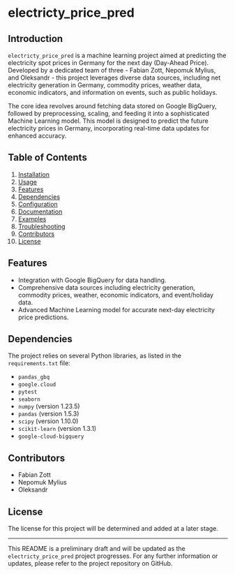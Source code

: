 # electricty_price_pred

## Introduction

`electricty_price_pred` is a machine learning project aimed at predicting the electricity spot prices in Germany for the next day (Day-Ahead Price). Developed by a dedicated team of three - Fabian Zott, Nepomuk Mylius, and Oleksandr - this project leverages diverse data sources, including net electricity generation in Germany, commodity prices, weather data, economic indicators, and information on events, such as public holidays.

The core idea revolves around fetching data stored on Google BigQuery, followed by preprocessing, scaling, and feeding it into a sophisticated Machine Learning model. This model is designed to predict the future electricity prices in Germany, incorporating real-time data updates for enhanced accuracy.

## Table of Contents

1. [Installation](#installation)
2. [Usage](#usage)
3. [Features](#features)
4. [Dependencies](#dependencies)
5. [Configuration](#configuration)
6. [Documentation](#documentation)
7. [Examples](#examples)
8. [Troubleshooting](#troubleshooting)
9. [Contributors](#contributors)
10. [License](#license)


## Features

- Integration with Google BigQuery for data handling.
- Comprehensive data sources including electricity generation, commodity prices, weather, economic indicators, and event/holiday data.
- Advanced Machine Learning model for accurate next-day electricity price predictions.

## Dependencies

The project relies on several Python libraries, as listed in the `requirements.txt` file:

- `pandas_gbq`
- `google.cloud`
- `pytest`
- `seaborn`
- `numpy` (version 1.23.5)
- `pandas` (version 1.5.3)
- `scipy` (version 1.10.0)
- `scikit-learn` (version 1.3.1)
- `google-cloud-bigquery`

## Contributors

- Fabian Zott
- Nepomuk Mylius
- Oleksandr

## License

The license for this project will be determined and added at a later stage.

---

This README is a preliminary draft and will be updated as the `electricty_price_pred` project progresses. For any further information or updates, please refer to the project repository on GitHub.
